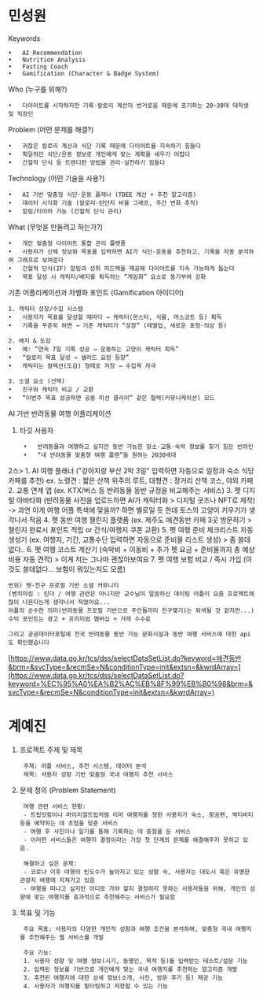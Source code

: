 # 민성원

Keywords

	•	AI Recommendation
	•	Nutrition Analysis
	•	Fasting Coach
 	•	Gamification (Character & Badge System)

Who (누구를 위해?)

	•	다이어트를 시작하지만 기록·칼로리 계산의 번거로움 때문에 포기하는 20~30대 대학생 및 직장인

Problem (어떤 문제를 해결?)

	•	귀찮은 칼로리 계산과 식단 기록 때문에 다이어트를 지속하기 힘들다
	•	획일적인 식단/운동 정보로 개인에게 맞는 계획을 세우기 어렵다
	•	간헐적 단식 등 트렌디한 방법을 관리·실천하기 힘들다

Technology (어떤 기술을 사용?)

	•	AI 기반 맞춤형 식단·운동 플래너 (TDEE 계산 + 추천 알고리즘)
	•	데이터 시각화 기술 (칼로리·탄단지 비율 그래프, 주간 변화 추적)
	•	알림/타이머 기능 (간헐적 단식 관리)

What (무엇을 만들려고 하는가?)

	•	개인 맞춤형 다이어트 통합 관리 플랫폼
	•	사용자가 신체 정보와 목표를 입력하면 AI가 식단·운동을 추천하고, 기록을 자동 분석하여 그래프로 보여준다
	•	간헐적 단식(IF) 알림과 성취 피드백을 제공해 다이어트를 지속 가능하게 돕는다
 	•	목표 달성 시 캐릭터/배지를 획득하는 “게임화” 요소로 동기부여 강화


기존 어플리케이션과 차별화 포인트 (Gamification 아이디어)


	1. 캐릭터 성장/수집 시스템
	•	사용자가 목표를 달성할 때마다 → 캐릭터(몬스터, 식물, 마스코트 등) 획득
	•	기록을 꾸준히 하면 → 기존 캐릭터가 “성장” (레벨업, 새로운 표정·의상 등)

	2. 배지 & 도감
	•	예: “연속 7일 기록 성공 → 운동하는 고양이 캐릭터 획득”
	•	“칼로리 목표 달성 → 샐러드 요정 등장”
	•	캐릭터는 컬렉션(도감) 형태로 저장 → 수집욕 자극

	3. 소셜 요소 (선택)
	•	친구와 캐릭터 비교 / 교환
	•	“이번주 목표 성공하면 공동 미션 클리어” 같은 협력(커뮤니케이션) 모드

AI 기반 반려동물 여행 어플리케이션

1. 타깃 사용자

		•	반려동물과 여행하고 싶지만 동반 가능한 장소·교통·숙박 정보를 찾기 힘든 반려인
		•	“내 반려동물 맞춤형 여행 플랜”을 원하는 2030세대


2스>
	1. AI 여행 플래너 ("강아지랑 부산 2박 3일" 입력하면 자동으로 일정과 숙소 식당 카페를 추천)
	ex. 노령견 : 짧은 산책 위주의 루트, 대형견 : 장거리 산책 코스, 야외 카페
	2. 교통 연계 앱 (ex. KTX/버스 등 반려동물 동반 규정을 비교해주는 서비스)
	3. 펫 디지털 아바타화 (반려동물 사진을 업로드하면 AI가 캐릭터화 > 디지털 굿즈나 NFT로 제작)
 	-> 과연 이게 여행 어플 특색에 맞을까? 하면 별로일 듯 한데 토스의 고양이 키우기가 생각나서 적음
	4. 펫 동반 여행 챌린지 플랫폼 (ex. 제주도 애견동반 카페 3곳 방문하기 > 챌린지 완료시 포인트 적립 or 간식/여행지 쿠폰 교환)
	5. 펫 여행 준비 체크리스트 자동 생성기 (ex. 여행지, 기간, 교통수단 입력하면 자동으로 준비물 리스트 생성) > 좀 쓸데없다..
	6. 펫 여행 코스트 계산기 (숙박비 + 이동비 + 추가 펫 요금 + 준비물까지 총 예상 비용 자동 견적) > 이게 저는 그나마 괜찮아보여요
	7. 펫 여행 보험 비교 / 즉시 가입 (이것도 쓸데없다... 보험이 뭐있는지도 모름)

	번외) 펫-친구 프로필 기반 소셜 커뮤니티
 	(벤치마킹 : 틴더 / 여행 관련은 아니지만 교수님이 말씀하신 데이팅 어플이 요즘 프로젝트에 많이 나온다는게 생각나서 적었어요...
 	어플의 순수한 의미(반려동물 프로필 기반으로 주인들끼리 친구맺기)는 퇴색될 것 같지만...) 수익 포인트는 광고 + 프리미엄 멤버십 + 거래 수수료

	그리고 공공데이터포털에 전국 반려동물 동반 가능 문화시설과 동반 여행 서비스에 대한 api도 확인했습니다
 
 [https://www.data.go.kr/tcs/dss/selectDataSetList.do?keyword=애견동반&brm=&svcType=&recmSe=N&conditionType=init&extsn=&kwrdArray=](https://www.data.go.kr/tcs/dss/selectDataSetList.do?keyword=%EC%95%A0%EA%B2%AC%EB%8F%99%EB%B0%98&brm=&svcType=&recmSe=N&conditionType=init&extsn=&kwrdArray=)




# 계예진


1. 프로젝트 주제 및 제목

		주제: 어플 서비스, 추천 시스템, 데이터 분석
		제목: 사용자 성향 기반 맞춤형 국내 여행지 추천 서비스

2. 문제 정의 (Problem Statement)

		여행 관련 서비스 현황:    
		- 트립닷컴이나 마이리얼트립처럼 이미 여행지를 정한 사용자가 숙소, 항공편, 액티비티 등을 예약하는 데 초점을 맞춘 서비스
		- 여행 후 사진이나 일기를 통해 기록하는 데 중점을 둔 서비스
		- 이러한 서비스들은 여행지 결정이라는 가장 첫 단계의 문제를 해결해주지 못하고 있음.

		해결하고 싶은 문제:
		- 코로나 이후 여행의 빈도수가 높아지고 있는 상황 속, 사용자는 대도시 혹은 유명한 관광지 여행에 지쳐가고 있음
		- 여행을 떠나고 싶지만 어디로 가야 할지 결정하지 못하는 사용자들을 위해, 개인의 성향에 맞는 여행지를 효과적으로 추천해주는 서비스가 필요함

3. 목표 및 기능

		주요 목표: 사용자의 다양한 개인적 성향과 여행 조건을 분석하여, 맞춤형 국내 여행지를 추천해주는 웹 서비스를 개발

		주요 기능:
		1. 사용자 성향 및 여행 정보(시기, 동행인, 목적 등)를 입력받는 테스트/설문 기능
		2. 입력된 정보를 기반으로 개인에게 맞는 국내 여행지를 추천하는 알고리즘 개발
		3. 추천된 여행지에 대한 상세 정보(소개, 사진, 방문 후기 등) 제공 기능
		4. 사용자가 여행지를 필터링하고 저장할 수 있는 기능


